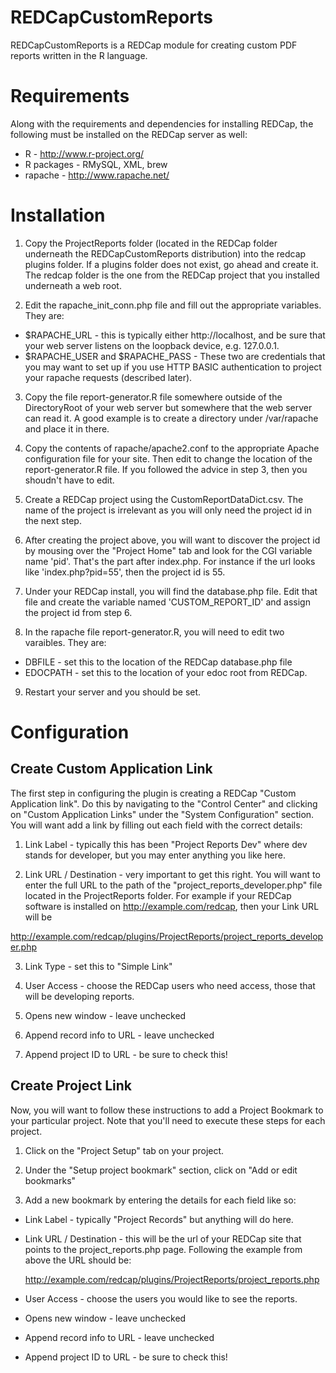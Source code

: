 REDCapCustomReports
===================

REDCapCustomReports is a REDCap module for creating custom PDF reports written in the R language. 

Requirements
============

Along with the requirements and dependencies for installing REDCap, the following must be installed on the REDCap server as well:

* R - http://www.r-project.org/
* R packages - RMySQL, XML, brew
* rapache - http://www.rapache.net/

Installation
============

1. Copy the ProjectReports folder (located in the REDCap folder underneath the REDCapCustomReports distribution) into the redcap plugins folder. If a plugins folder does not exist, go ahead and create it. The redcap folder is the one from the REDCap project that you installed underneath a web root.

2. Edit the rapache_init_conn.php file and fill out the appropriate variables. They are:
- $RAPACHE_URL - this is typically either http://localhost, and be sure that your web server listens on the loopback device, e.g. 127.0.0.1.
- $RAPACHE_USER and $RAPACHE_PASS - These two are credentials that you may want to set up if you use HTTP BASIC authentication to project your rapache requests (described later).

3. Copy the file report-generator.R file somewhere outside of the DirectoryRoot of your web server but somewhere that the web server can read it. A good example is to create a directory under /var/rapache and place it in there.

4. Copy the contents of rapache/apache2.conf to the appropriate Apache configuration file for your site. Then edit to change the location of the report-generator.R file. If you followed the advice in step 3, then you shoudn't have to edit.

5. Create a REDCap project using the CustomReportDataDict.csv. The name of the project is irrelevant as you will only need the project id in the next step.

6. After creating the project above, you will want to discover the project id by mousing over the "Project Home" tab and look for the CGI variable name 'pid'. That's the part after index.php. For instance if the url looks like 'index.php?pid=55', then the project id is 55.

7. Under your REDCap install, you will find the database.php file. Edit that file and create the variable named 'CUSTOM_REPORT_ID' and assign the project id from step 6.

8. In the rapache file report-generator.R, you will need to edit two varaibles. They are:
- DBFILE - set this to the location of the REDCap database.php file
- EDOCPATH - set this to the location of your edoc root from REDCap.

9. Restart your server and you should be set.

Configuration
=============

Create Custom Application Link
------------------------------

The first step in configuring the plugin is creating a REDCap "Custom Application link". Do this by navigating to the "Control Center" and clicking on "Custom Application Links" under the "System Configuration" section. You will want add a link by filling out each field with the correct details:

1. Link Label - typically this has been "Project Reports Dev" where dev stands for developer, but you may enter anything you like here.

2. Link URL / Destination - very important to get this right. You will want to enter the full URL to the path of the "project_reports_developer.php" file located in the ProjectReports folder. For example if your REDCap software is installed on http://example.com/redcap, then  your Link URL will be 

  http://example.com/redcap/plugins/ProjectReports/project_reports_developer.php

3. Link Type - set this to "Simple Link"

4. User Access - choose the REDCap users who need access, those that will be developing reports.

5. Opens new window - leave unchecked

6. Append record info to URL - leave unchecked

7. Append project ID to URL - be sure to check this!


Create Project Link
-------------------

Now, you will want to follow these instructions to add a Project Bookmark  to your particular project. Note that you'll need to execute these steps for each project.

1. Click on the "Project Setup" tab on your project.

2. Under the "Setup project bookmark" section, click on "Add or edit bookmarks"

3. Add a new bookmark by entering the details for each field like so:

 - Link Label - typically "Project Records" but anything will do here.

 - Link URL / Destination - this will be the url of your REDCap site that points to the project_reports.php page. Following the example from above the URL should be:

   http://example.com/redcap/plugins/ProjectReports/project_reports.php

 - User Access - choose the users you would like to see the reports.

 - Opens new window - leave unchecked

 - Append record info to URL - leave unchecked

 - Append project ID to URL - be sure to check this!
